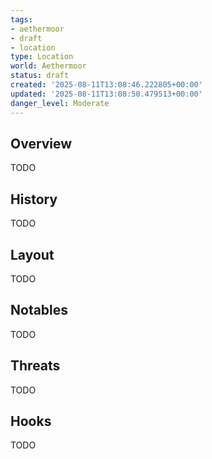 ```yaml
---
tags:
- aethermoor
- draft
- location
type: Location
world: Aethermoor
status: draft
created: '2025-08-11T13:08:46.222805+00:00'
updated: '2025-08-11T13:08:50.479513+00:00'
danger_level: Moderate
---
```



## Overview

TODO
## History

TODO
## Layout

TODO
## Notables

TODO
## Threats

TODO
## Hooks

TODO
